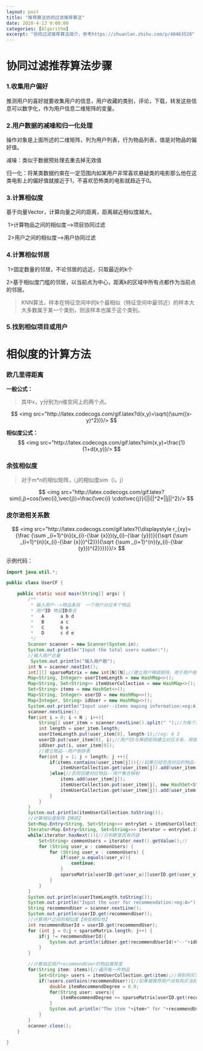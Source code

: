 ```yaml
---
layout: post
title: "推荐算法协同过滤推荐算法"
date: 2020-4-13 9:00:00
categories: [Algorithm]
excerpt: "协同过滤推荐算法简介，参考https://zhuanlan.zhihu.com/p/40463528"
---
```


# 协同过滤推荐算法步骤

### 1.收集用户偏好

推测用户的喜好就要收集用户的信息，用户收藏的类别，评论，下载，转发这些信息可以数字化，作为用户信息二维矩阵的变量。

### 2.用户数据的减噪和归一化处理

操作对象是上面所述的二维矩阵，列为用户列表，行为物品列表，值是对物品的偏好值。

减噪：类似于数据预处理去重去掉无效值

归一化：将某类数据约束在一定范围内如某用户非常喜欢悬疑类的电影那么他在这类电影上的偏好值就接近于1，不喜欢恐怖类的电影就趋近于0。

### 3.计算相似度

基于向量Vector，计算向量之间的距离，距离越近相似度越大。

​	1>计算物品之间的相似度-->项目协同过滤

​	2>用户之间的相似度-->用户协同过滤

### 4.计算相似邻居

​	1>固定数量的邻居，不论邻居的远近，只取最近的k个

​	2>基于相似度门槛的邻居，以当前点为中心，距离k的区域中所有点都作为当前点的邻居。

> KNN算法，样本在特征空间中的k个最相似（特征空间中最邻近）的样本大大多数属于某一个类别，则该样本也属于这个类别。

### 5.找到相似项目或用户





# 相似度的计算方法

### 欧几里得距离

**一般公式：** 

> 其中x，y分别为n维空间上的两个点。

$$
<img src="http://latex.codecogs.com/gif.latex?d(x,y)=\sqrt{(\sum{(x-y)^2})}/>
$$

**相似度公式：**
$$
<img src="http://latex.codecogs.com/gif.latex?sim(x,y)=\frac{1}{1+d(x,y)}/>
$$

### 余弦相似度

> 对于m*n的相似矩阵，i,j的相似度sim（i，j）

$$
<img src="http://latex.codecogs.com/gif.latex?sim(i,j)=cos(\vec{i},\vec{j})=\frac{\vec{i} \cdot\vec{j}}{||i||^2*||j||^2}/>
$$

### 皮尔逊相关系数

$$
<img src="http://latex.codecogs.com/gif.latex?{\displaystyle r_{xy}={\frac {\sum _{i=1}^{n}(x_{i}-{\bar {x}})(y_{i}-{\bar {y}})}{{\sqrt {\sum _{i=1}^{n}(x_{i}-{\bar {x}})^{2}}}{\sqrt {\sum _{i=1}^{n}(y_{i}-{\bar {y}})^{2}}}}}}/>
$$





示例代码：

```java
import java.util.*;

public class UserCF {

    public static void main(String[] args) {
        /**
         * 输入用户-->物品条目  一个用户对应多个物品
         * 用户ID	物品ID集合
         *   A		a b d
         *   B		a c
         *   C		b e
         *   D		c d e
         */
        Scanner scanner = new Scanner(System.in);
        System.out.println("Input the total users number:");
        //输入用户总量
         System.out.println("输入用户数");
        int N = scanner.nextInt();
        int[][] sparseMatrix = new int[N][N];//建立用户稀疏矩阵，用于用户相似度计算【相似度矩阵】
        Map<String, Integer> userItemLength = new HashMap<>();
        Map<String, Set<String>> itemUserCollection = new HashMap<>();
        Set<String> items = new HashSet<>();
        Map<String, Integer> userID = new HashMap<>();
        Map<Integer, String> idUser = new HashMap<>();
        System.out.println("Input user--items maping infermation:<eg:A a b d>");
        scanner.nextLine();
        for(int i = 0; i < N ; i++){
            String[] user_item = scanner.nextLine().split(" ");//为每个用户添加各个列的值，如类别1中写1，类别2中写3，类别3中写2等
            int length = user_item.length;
            userItemLength.put(user_item[0], length-1);//eg: A 3
            userID.put(user_item[0], i);//用户ID与稀疏矩阵建立对应关系，用循环i作为它的id
            idUser.put(i, user_item[0]);
            //建立物品--用户倒排表
            for(int j = 1; j < length; j ++){
                if(items.contains(user_item[j])){//如果已经包含对应的物品--用户映射，直接添加对应的用户
                    itemUserCollection.get(user_item[j]).add(user_item[0]);
                }else{//否则创建对应物品--用户集合映射
                    items.add(user_item[j]);
                    itemUserCollection.put(user_item[j], new HashSet<String>());//创建物品--用户倒排关系
                    itemUserCollection.get(user_item[j]).add(user_item[0]);
                }
            }
        }
        System.out.println(itemUserCollection.toString());
        //计算相似度矩阵【稀疏】
        Set<Map.Entry<String, Set<String>>> entrySet = itemUserCollection.entrySet();//map 转为set,方便遍历
        Iterator<Map.Entry<String, Set<String>>> iterator = entrySet.iterator();
        while(iterator.hasNext()){//只判断是否有内容
            Set<String> commonUsers = iterator.next().getValue();//
            for (String user_u : commonUsers) {
                for (String user_v : commonUsers) {
                    if(user_u.equals(user_v)){
                        continue;
                    }
                    sparseMatrix[userID.get(user_u)][userID.get(user_v)] += 1;//计算用户u与用户v都有正反馈的物品总数
                }
            }
        }
        System.out.println(userItemLength.toString());
        System.out.println("Input the user for recommendation:<eg:A>");
        String recommendUser = scanner.nextLine();
        System.out.println(userID.get(recommendUser));
        //计算用户之间的相似度【余弦相似性】
        int recommendUserId = userID.get(recommendUser);
        for (int j = 0;j < sparseMatrix.length; j++) {
            if(j != recommendUserId){
                System.out.println(idUser.get(recommendUserId)+"--"+idUser.get(j)+"相似度:"+sparseMatrix[recommendUserId][j]/Math.sqrt(userItemLength.get(idUser.get(recommendUserId))*userItemLength.get(idUser.get(j))));
            }
        }

        //计算指定用户recommendUser的物品推荐度
        for(String item: items){//遍历每一件物品
            Set<String> users = itemUserCollection.get(item);//得到购买当前物品的所有用户集合
            if(!users.contains(recommendUser)){//如果被推荐用户没有购买当前物品，则进行推荐度计算
                double itemRecommendDegree = 0.0;
                for(String user: users){
                    itemRecommendDegree += sparseMatrix[userID.get(recommendUser)][userID.get(user)]/Math.sqrt(userItemLength.get(recommendUser)*userItemLength.get(user));//推荐度计算
                }
                System.out.println("The item "+item+" for "+recommendUser +"'s recommended degree:"+itemRecommendDegree);
            }
        }
        scanner.close();
    }

}
```
